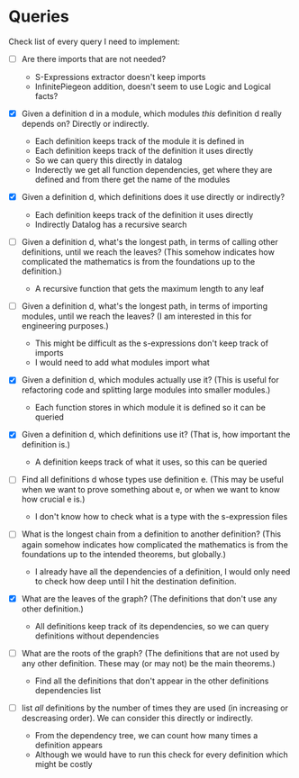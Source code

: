# Queries

Check list of every query I need to implement:

- [ ] Are there imports that are not needed?
  - S-Expressions extractor doesn't keep imports
  - InfinitePiegeon addition, doesn't seem to use Logic and Logical facts?

- [X] Given a definition d in a module, which modules *this* definition d
      really depends on? Directly or indirectly.
  - Each definition keeps track of the module it is defined in
  - Each definition keeps track of the definition it uses directly
  - So we can query this directly in datalog
  - Inderectly we get all function dependencies, get where they are defined and
  from there get the name of the modules

- [X] Given a definition d, which definitions does it use directly or
      indirectly?
  - Each definition keeps track of the definition it uses directly
  - Indirectly Datalog has a recursive search

- [ ] Given a definition d, what's the longest path, in terms of calling other
      definitions, until we reach the leaves? (This somehow indicates how complicated
      the mathematics is from the foundations up to the definition.)
  - A recursive function that gets the maximum length to any leaf

- [ ] Given a definition d, what's the longest path, in terms of importing
      modules, until we reach the leaves? (I am interested in this for engineering
      purposes.)
  - This might be difficult as the s-expressions don't keep track of imports
  - I would need to add what modules import what

- [X] Given a definition d, which modules actually use it? (This is useful for refactoring code and splitting large modules into smaller modules.)
  - Each function stores in which module it is defined so it can be queried

- [X] Given a definition d, which definitions use it? (That is, how important
      the definition is.)
  - A definition keeps track of what it uses, so this can be queried

- [ ] Find all definitions d whose types use definition e. (This may be useful
      when we want to prove something about e, or when we want to know how crucial e
      is.)
  - I don't know how to check what is a type with the s-expression files

- [ ] What is the longest chain from a definition to another definition? (This
      again somehow indicates how complicated the mathematics is from the foundations
      up to the intended theorems, but globally.) 
  - I already have all the dependencies of a definition, I would only need to
    check how deep until I hit the destination definition.

- [X] What are the leaves of the graph? (The definitions that don't use any other definition.)
  - All definitions keep track of its dependencies, so we can query definitions
    without dependencies

- [ ] What are the roots of the graph? (The definitions that are not used by any other definition. These may (or may not) be the main theorems.)
  - Find all the definitions that don't appear in the other definitions dependencies list

- [ ] list *all* definitions by the number of times they are used (in increasing or descreasing order). We can consider this directly or indirectly.
  - From the dependency tree, we can count how many times a definition appears
  - Although we would have to run this check for every definition which might be costly
